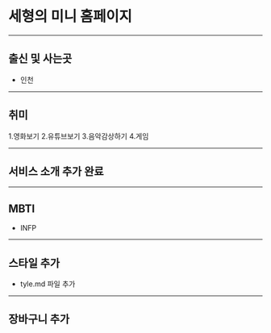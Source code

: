# 세형의 미니 홈페이지
---
## 출신 및 사는곳
- 인천

---
## 취미
1.영화보기
2.유튜브보기
3.음악감상하기
4.게임

---
## 서비스 소개 추가 완료

---
## MBTI
- INFP

---
## 스타일 추가
- tyle.md 파일 추가

---
## 장바구니 추가